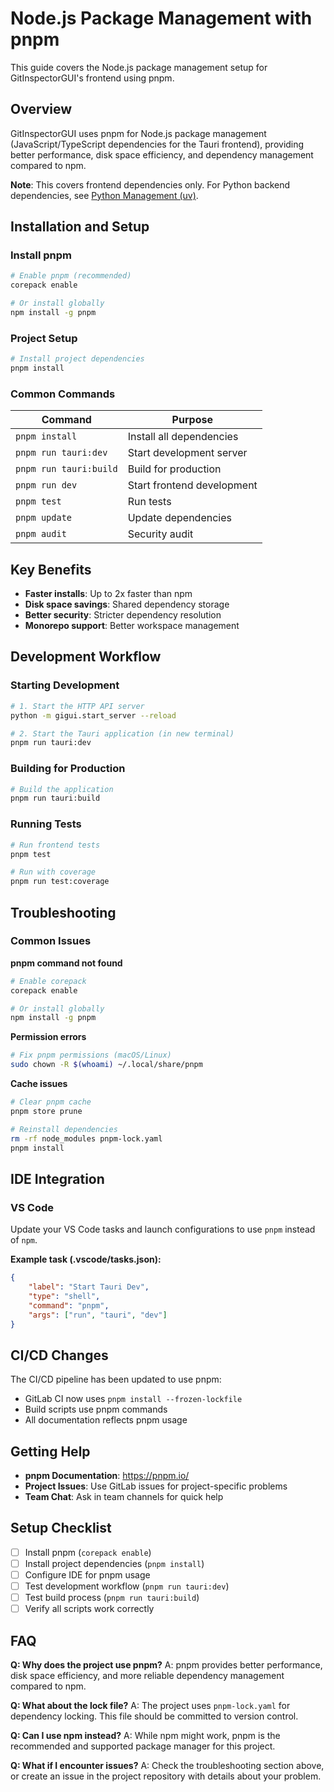 # Node.js Package Management with pnpm

This guide covers the Node.js package management setup for GitInspectorGUI's frontend using pnpm.

## Overview

GitInspectorGUI uses pnpm for Node.js package management (JavaScript/TypeScript dependencies for the Tauri frontend), providing better performance, disk space efficiency, and dependency management compared to npm.

**Note**: This covers frontend dependencies only. For Python backend dependencies, see [Python Management (uv)](python-management-uv.md).

## Installation and Setup

### Install pnpm

```bash
# Enable pnpm (recommended)
corepack enable

# Or install globally
npm install -g pnpm
```

### Project Setup

```bash
# Install project dependencies
pnpm install
```

### Common Commands

| Command | Purpose |
|---------|---------|
| `pnpm install` | Install all dependencies |
| `pnpm run tauri:dev` | Start development server |
| `pnpm run tauri:build` | Build for production |
| `pnpm run dev` | Start frontend development |
| `pnpm test` | Run tests |
| `pnpm update` | Update dependencies |
| `pnpm audit` | Security audit |

## Key Benefits

- **Faster installs**: Up to 2x faster than npm
- **Disk space savings**: Shared dependency storage
- **Better security**: Stricter dependency resolution
- **Monorepo support**: Better workspace management

## Development Workflow

### Starting Development

```bash
# 1. Start the HTTP API server
python -m gigui.start_server --reload

# 2. Start the Tauri application (in new terminal)
pnpm run tauri:dev
```

### Building for Production

```bash
# Build the application
pnpm run tauri:build
```

### Running Tests

```bash
# Run frontend tests
pnpm test

# Run with coverage
pnpm run test:coverage
```

## Troubleshooting

### Common Issues

**pnpm command not found**
```bash
# Enable corepack
corepack enable

# Or install globally
npm install -g pnpm
```

**Permission errors**
```bash
# Fix pnpm permissions (macOS/Linux)
sudo chown -R $(whoami) ~/.local/share/pnpm
```

**Cache issues**
```bash
# Clear pnpm cache
pnpm store prune

# Reinstall dependencies
rm -rf node_modules pnpm-lock.yaml
pnpm install
```

## IDE Integration

### VS Code

Update your VS Code tasks and launch configurations to use `pnpm` instead of `npm`.

**Example task (.vscode/tasks.json):**
```json
{
    "label": "Start Tauri Dev",
    "type": "shell",
    "command": "pnpm",
    "args": ["run", "tauri", "dev"]
}
```

## CI/CD Changes

The CI/CD pipeline has been updated to use pnpm:
- GitLab CI now uses `pnpm install --frozen-lockfile`
- Build scripts use pnpm commands
- All documentation reflects pnpm usage

## Getting Help

- **pnpm Documentation**: https://pnpm.io/
- **Project Issues**: Use GitLab issues for project-specific problems
- **Team Chat**: Ask in team channels for quick help

## Setup Checklist

- [ ] Install pnpm (`corepack enable`)
- [ ] Install project dependencies (`pnpm install`)
- [ ] Configure IDE for pnpm usage
- [ ] Test development workflow (`pnpm run tauri:dev`)
- [ ] Test build process (`pnpm run tauri:build`)
- [ ] Verify all scripts work correctly

## FAQ

**Q: Why does the project use pnpm?**
A: pnpm provides better performance, disk space efficiency, and more reliable dependency management compared to npm.

**Q: What about the lock file?**
A: The project uses `pnpm-lock.yaml` for dependency locking. This file should be committed to version control.

**Q: Can I use npm instead?**
A: While npm might work, pnpm is the recommended and supported package manager for this project.

**Q: What if I encounter issues?**
A: Check the troubleshooting section above, or create an issue in the project repository with details about your problem.